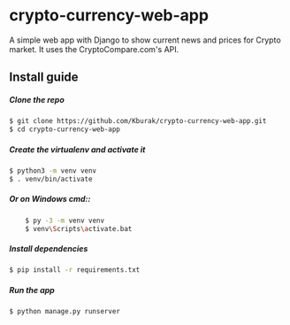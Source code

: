 
# crypto-currency-web-app

  A simple web app with Django to show current news and prices for Crypto market. It uses the CryptoCompare.com's API.

## Install guide

##### Clone the repo

```bash
$ git clone https://github.com/Kburak/crypto-currency-web-app.git
$ cd crypto-currency-web-app
```

##### Create the virtualenv and activate it
```bash
$ python3 -m venv venv
$ . venv/bin/activate
```

##### Or on Windows cmd::
```bash
    $ py -3 -m venv venv
    $ venv\Scripts\activate.bat
```

##### Install dependencies
```bash
$ pip install -r requirements.txt
```

##### Run the app
```bash
$ python manage.py runserver
```

